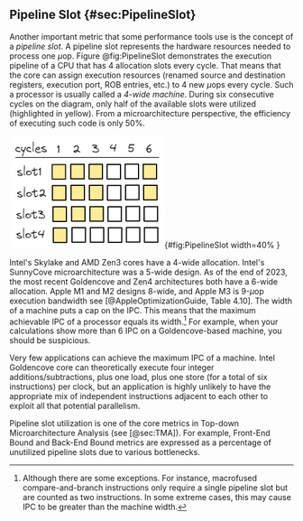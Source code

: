 

## Pipeline Slot {#sec:PipelineSlot}

Another important metric that some performance tools use is the concept of a *pipeline slot*. A pipeline slot represents the hardware resources needed to process one $\mu$op. Figure @fig:PipelineSlot demonstrates the execution pipeline of a CPU that has 4 allocation slots every cycle. That means that the core can assign execution resources (renamed source and destination registers, execution port, ROB entries, etc.) to 4 new $\mu$ops every cycle. Such a processor is usually called a *4-wide machine*. During six consecutive cycles on the diagram, only half of the available slots were utilized (highlighted in yellow). From a microarchitecture perspective, the efficiency of executing such code is only 50%.

![Pipeline diagram of a 4-wide CPU.](../../img/terms-and-metrics/PipelineSlot.jpg){#fig:PipelineSlot width=40% }

Intel's Skylake and AMD Zen3 cores have a 4-wide allocation. Intel's SunnyCove microarchitecture was a 5-wide design. As of the end of 2023, the most recent Goldencove and Zen4 architectures both have a 6-wide allocation. Apple M1 and M2 designs 8-wide, and Apple M3 is 9-$\mu$op execution bandwidth see [@AppleOptimizationGuide, Table 4.10]. The width of a machine puts a cap on the IPC. This means that the maximum achievable IPC of a processor equals its width.[^2] For example, when your calculations show more than 6 IPC on a Goldencove-based machine, you should be suspicious.

Very few applications can achieve the maximum IPC of a machine. Intel Goldencove core can theoretically execute four integer additions/subtractions, plus one load, plus one store (for a total of six instructions) per clock, but an application is highly unlikely to have the appropriate mix of independent instructions adjacent to each other to exploit all that potential parallelism.

Pipeline slot utilization is one of the core metrics in Top-down Microarchitecture Analysis (see [@sec:TMA]). For example, Front-End Bound and Back-End Bound metrics are expressed as a percentage of unutilized pipeline slots due to various bottlenecks.

[^2]: Although there are some exceptions. For instance, macrofused compare-and-branch instructions only require a single pipeline slot but are counted as two instructions. In some extreme cases, this may cause IPC to be greater than the machine width.